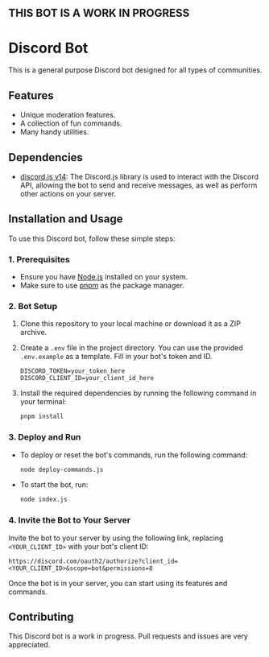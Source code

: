 ## THIS BOT IS A WORK IN PROGRESS

# Discord Bot

This is a general purpose Discord bot designed for all types of communities. 

## Features

- Unique moderation features.
- A collection of fun commands. 
- Many handy utilities.

## Dependencies

- [discord.js v14](https://discord.js.org/#/): The Discord.js library is used to interact with the Discord API, allowing the bot to send and receive messages, as well as perform other actions on your server.

## Installation and Usage

To use this Discord bot, follow these simple steps:

### 1. Prerequisites

- Ensure you have [Node.js](https://nodejs.org/) installed on your system.
- Make sure to use [pnpm](https://pnpm.io/) as the package manager.

### 2. Bot Setup

1. Clone this repository to your local machine or download it as a ZIP archive.
2. Create a `.env` file in the project directory. You can use the provided `.env.example` as a template. Fill in your bot's token and ID.

   ```
   DISCORD_TOKEN=your_token_here
   DISCORD_CLIENT_ID=your_client_id_here
   ```

3. Install the required dependencies by running the following command in your terminal:

   ```bash
   pnpm install
   ```

### 3. Deploy and Run

- To deploy or reset the bot's commands, run the following command:

  ```bash
  node deploy-commands.js
  ```

- To start the bot, run:

  ```bash
  node index.js
  ```

### 4. Invite the Bot to Your Server

Invite the bot to your server by using the following link, replacing `<YOUR_CLIENT_ID>` with your bot's client ID:
   
   ```
   https://discord.com/oauth2/authorize?client_id=<YOUR_CLIENT_ID>&scope=bot&permissions=8
   ```

Once the bot is in your server, you can start using its features and commands.

## Contributing

This Discord bot is a work in progress. Pull requests and issues are very appreciated. 